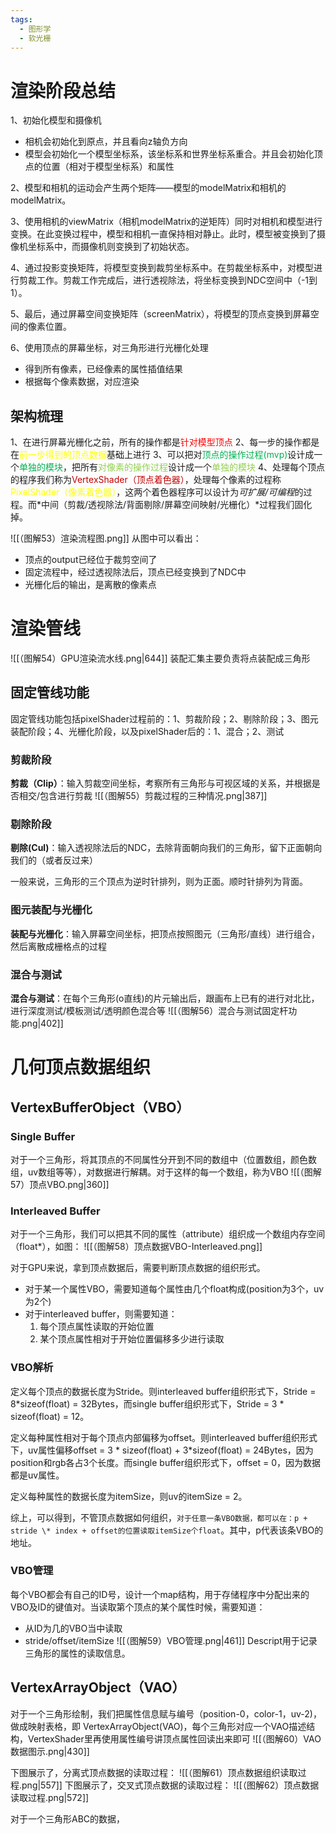 ```yaml
---
tags:
  - 图形学
  - 软光栅
---
```

# 渲染阶段总结

1、初始化模型和摄像机
- 相机会初始化到原点，并且看向z轴负方向
- 模型会初始化一个模型坐标系，该坐标系和世界坐标系重合。并且会初始化顶点的位置（相对于模型坐标系）和属性

2、模型和相机的运动会产生两个矩阵——模型的modelMatrix和相机的modelMatrix。

3、使用相机的viewMatrix（相机modelMatrix的逆矩阵）同时对相机和模型进行变换。在此变换过程中，模型和相机一直保持相对静止。此时，模型被变换到了摄像机坐标系中，而摄像机则变换到了初始状态。

4、通过投影变换矩阵，将模型变换到裁剪坐标系中。在剪裁坐标系中，对模型进行剪裁工作。剪裁工作完成后，进行透视除法，将坐标变换到NDC空间中（-1到1）。

5、最后，通过屏幕空间变换矩阵（screenMatrix），将模型的顶点变换到屏幕空间的像素位置。

6、使用顶点的屏幕坐标，对三角形进行光栅化处理
- 得到所有像素，已经像素的属性插值结果
- 根据每个像素数据，对应渲染

## 架构梳理

1、在进行屏幕光栅化之前，所有的操作都是<font color="#ff0000">针对模型顶点</font>
2、每一步的操作都是在<font color="#ffff00">前一步得到的顶点数据</font>基础上进行
3、可以把对<font color="#00b050">顶点的操作过程(mvp)</font>设计成一个<font color="#00b050">单独的模块</font>，把所有<font color="#92d050">对像素的操作过程</font>设计成一个<font color="#92d050">单独的模块</font>
4、处理每个顶点的程序我们称为<font color="#c00000">VertexShader（顶点着色器）</font>，处理每个像素的过程称<font color="#ffff00">PixelShader（像素着色器）</font>，这两个着色器程序可以设计为*可扩展/可编程*的过程。而*中间（剪裁/透视除法/背面剔除/屏幕空间映射/光栅化）*过程我们固化掉。

![[（图解53）渲染流程图.png]]
从图中可以看出：
- 顶点的output已经位于裁剪空间了
- 固定流程中，经过透视除法后，顶点已经变换到了NDC中
- 光栅化后的输出，是离散的像素点

# 渲染管线

![[（图解54）GPU渲染流水线.png|644]]
装配汇集主要负责将点装配成三角形

## 固定管线功能

固定管线功能包括pixelShader过程前的：1、剪裁阶段；2、剔除阶段；3、图元装配阶段；4、光栅化阶段，以及pixelShader后的：1、混合；2、测试

### 剪裁阶段

**剪裁（Clip）**：输入剪裁空间坐标，考察所有三角形与可视区域的关系，并根据是否相交/包含进行剪裁
![[（图解55）剪裁过程的三种情况.png|387]]

### 剔除阶段

**剔除(Cul)**：输入透视除法后的NDC，去除背面朝向我们的三角形，留下正面朝向我们的（或者反过来）

一般来说，三角形的三个顶点为逆时针排列，则为正面。顺时针排列为背面。

### 图元装配与光栅化

**装配与光栅化**：输入屏幕空间坐标，把顶点按照图元（三角形/直线）进行组合，然后离散成栅格点的过程

### 混合与测试

**混合与测试**：在每个三角形(o直线)的片元输出后，跟画布上已有的进行对北比，进行深度测试/模板测试/透明颜色混合等
![[（图解56）混合与测试固定杆功能.png|402]]

# 几何顶点数据组织

## VertexBufferObject（VBO）

### Single Buffer

对于一个三角形，将其顶点的不同属性分开到不同的数组中（位置数组，颜色数组，uv数组等等），对数据进行解耦。对于这样的每一个数组，称为VBO
![[（图解57）顶点VBO.png|360]]

### Interleaved Buffer

对于一个三角形，我们可以把其不同的属性（attribute）组织成一个数组内存空间（float*），如图：
![[（图解58）顶点数据VBO-Interleaved.png]]

对于GPU来说，拿到顶点数据后，需要判断顶点数据的组织形式。
- 对于某一个属性VBO，需要知道每个属性由几个float构成(position为3个，uv为2个)
- 对于interleaved buffer，则需要知道：
	1. 每个顶点属性读取的开始位置
	2. 某个顶点属性相对于开始位置偏移多少进行读取

### VBO解析

定义每个顶点的数据长度为Stride。则interleaved buffer组织形式下，Stride = 8\*sizeof(float) = 32Bytes，而single buffer组织形式下，Stride = 3 \* sizeof(float) = 12。

定义每种属性相对于每个顶点内部偏移为offset。则interleaved buffer组织形式下，uv属性偏移offset = 3 \* sizeof(float) + 3\*sizeof(float) = 24Bytes，因为position和rgb各占3个长度。而single buffer组织形式下，offset = 0，因为数据都是uv属性。

定义每种属性的数据长度为itemSize，则uv的itemSize = 2。

综上，可以得到，不管顶点数据如何组织，`对于任意一条VBO数据，都可以在：p + stride \* index + offset的位置读取itemSize个float`。其中，p代表该条VBO的地址。

### VBO管理

每个VBO都会有自己的ID号，设计一个map结构，用于存储程序中分配出来的VBO及ID的键值对。当读取第个顶点的某个属性时候，需要知道：
- 从ID为几的VBO当中读取
- stride/offset/itemSize
![[（图解59）VBO管理.png|461]]
Descript用于记录三角形的属性的读取信息。

## VertexArrayObject（VAO）

对于一个三角形绘制，我们把属性信息赋与编号（position-0，color-1，uv-2)，做成映射表格，即
VertexArrayObject(VAO)，每个三角形对应一个VAO描述结构，VertexShader里再使用属性编号讲顶点属性回读出来即可
![[（图解60）VAO数据图示.png|430]]

下图展示了，分离式顶点数据的读取过程：
![[（图解61）顶点数据组织读取过程.png|557]]
下图展示了，交叉式顶点数据的读取过程：
![[（图解62）顶点数据读取过程.png|572]]



对于一个三角形ABC的数据，